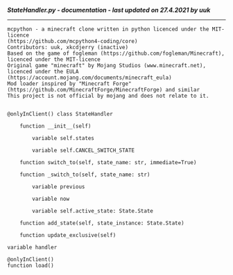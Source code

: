 ***StateHandler.py - documentation - last updated on 27.4.2021 by uuk***
___

    mcpython - a minecraft clone written in python licenced under the MIT-licence 
    (https://github.com/mcpython4-coding/core)
    Contributors: uuk, xkcdjerry (inactive)
    Based on the game of fogleman (https://github.com/fogleman/Minecraft), licenced under the MIT-licence
    Original game "minecraft" by Mojang Studios (www.minecraft.net), licenced under the EULA
    (https://account.mojang.com/documents/minecraft_eula)
    Mod loader inspired by "Minecraft Forge" (https://github.com/MinecraftForge/MinecraftForge) and similar
    This project is not official by mojang and does not relate to it.


    @onlyInClient() class StateHandler

        function __init__(self)

            variable self.states

            variable self.CANCEL_SWITCH_STATE

        function switch_to(self, state_name: str, immediate=True)

        function _switch_to(self, state_name: str)

            variable previous

            variable now

            variable self.active_state: State.State

        function add_state(self, state_instance: State.State)

        function update_exclusive(self)

    variable handler

    @onlyInClient()
    function load()